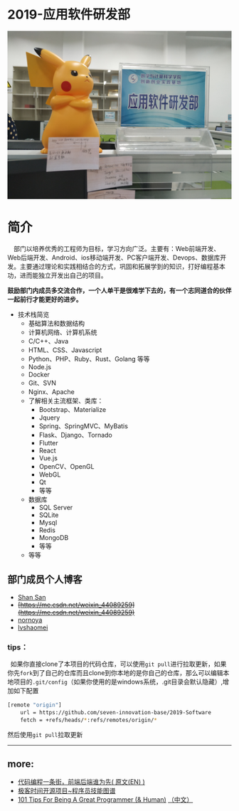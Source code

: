 # 2019-应用软件研发部

![](https://raw.githubusercontent.com/seven-innovation-base/picture/master/Software.jpg)


# 简介
&ensp;&ensp;部门以培养优秀的工程师为目标，学习方向广泛。主要有：Web前端开发、Web后端开发、Android、ios移动端开发、PC客户端开发、Devops、数据库开发。主要通过理论和实践相结合的方式，巩固和拓展学到的知识，打好编程基本功，进而能独立开发出自己的项目。

**鼓励部门内成员多交流合作，一个人单干是很难学下去的，有一个志同道合的伙伴一起前行才能更好的进步。**

- 技术栈简览
  - 基础算法和数据结构
  - 计算机网络、计算机系统
  - C/C++、Java
  - HTML、CSS、Javascript
  - Python、PHP、Ruby、Rust、Golang 等等
  - Node.js
  - Docker
  - Git、SVN
  - Nginx、Apache
  - 了解相关主流框架、类库：
    - Bootstrap、Materialize
    - Jquery
    - Spring、SpringMVC、MyBatis
    - Flask、Django、Tornado
    - Flutter
    - React
    - Vue.js
    - OpenCV、OpenGL
    - WebGL
    - Qt
    - 等等
  - 数据库
    - SQL Server
    - SQLite
    - Mysql
    - Redis
    - MongoDB
    - 等等
  - 等等

## 部门成员个人博客

- [Shan San](https://shansan.top)
- ~~[https://me.csdn.net/weixin_44089259](https://me.csdn.net/weixin_44089259)~~
- [nornoya](https://nornoya.github.io/)
- [lvshaomei](https://lvshaomei.github.io/)

### tips：

&ensp;如果你直接clone了本项目的代码仓库，可以使用`git pull`进行拉取更新，如果你先`fork`到了自己的仓库而且clone到你本地的是你自己的仓库，那么可以编辑本地项目的`.git/config`（如果你使用的是windows系统，.git目录会默认隐藏）,增加如下配置

```sh
[remote "origin"]
	url = https://github.com/seven-innovation-base/2019-Software
	fetch = +refs/heads/*:refs/remotes/origin/*
```

然后使用`git pull`拉取更新

----------
## more:
- [代码编程一条街，前端后端谁为先](https://mp.weixin.qq.com/s?__biz=MzUxMzcxMzE5Ng==&mid=2247492181&idx=1&sn=487749078ca500dedd29042a141e29ec&chksm=f9525716ce25de004a2597a5cc468e433b0819ef1e599a1e030dc9f99df5f629aa70cd742d05&mpshare=1&scene=23&srcid=&sharer_sharetime=1566024560814&sharer_shareid=4d09c35f897e38c8ae8043ee7861db58#rd)[( 原文(EN) )](https://www.excellentwebworld.com/backend-vs-frontend/)
- [极客时间开源项目~程序员技能图谱](https://github.com/TeamStuQ/skill-map)
- [101 Tips For Being A Great Programmer (& Human)](https://dev.to/emmawedekind/101-tips-for-being-a-great-programmer-human-36nl) [（中文）](https://mp.weixin.qq.com/s?__biz=MzI1ODk2Mjk0Nw==&mid=2247484517&idx=1&sn=e070108f90f2b0589eb7b26e746b6819&chksm=ea016709dd76ee1f5079f1559ffdc33d17ab7a36ebd098739071f82eef0aff66464c21949af4&mpshare=1&scene=23&srcid=&sharer_sharetime=1563894573705&sharer_shareid=4d09c35f897e38c8ae8043ee7861db58#rd)